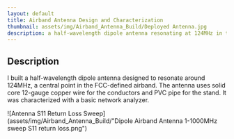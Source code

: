 ```yaml
---
layout: default
title: Airband Antenna Design and Characterization
thumbnail: assets/img/Airband_Antenna_Build/Deployed Antenna.jpg
description: a half-wavelength dipole antenna resonating at 124MHz in the commercial airband frequency range designed, built, and tested
---
```


## Description

I built a half-wavelength dipole antenna designed to resonate around 124MHz, a central point in the FCC-defined airband.
The antenna uses solid core 12-gauge copper wire for the conductors and PVC pipe for the stand. It was characterized with a basic network analyzer.

![Antenna S11 Return Loss Sweep](assets/img/Airband_Antenna_Build/"Dipole Airband Antenna 1-1000MHz sweep S11 return loss.png")
